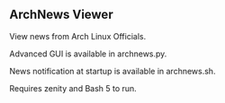 ## ArchNews Viewer

View news from Arch Linux Officials.

Advanced GUI is available in archnews.py.

News notification at startup is available in archnews.sh.

Requires zenity and Bash 5 to run.
